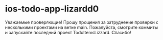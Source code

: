 # ios-todo-app-lizardd0

Уважаемые проверяющие! Прошу прощения за затруднение проверки с несколькими проектами на ветке main. Пожалуйста, смотрите коммиты и запускайте последний проект TodoItemsLizzard. Спасибо!
